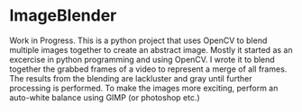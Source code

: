 # ImageBlender
Work in Progress.
This is a python project that uses OpenCV to blend multiple images together to create an abstract image. 
Mostly it started as an excercise in python programming and using OpenCV. I wrote it to blend together the grabbed frames of a video
to represent a merge of all frames. The results from the blending are lackluster and gray until further processing is performed.
To make the images more exciting, perform an auto-white balance using GIMP (or photoshop etc.)
